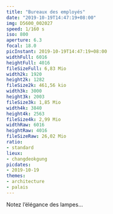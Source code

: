 ```yaml
---
title: "Bureaux des employés"
date: "2019-10-19T14:47:19+08:00"
img: D5600_002027
speed: 1/160 s
iso: 800
aperture: 6.3
focal: 18.0
picInstant: 2019-10-19T14:47:19+08:00
widthFull: 6016
heightFull: 4016
fileSizeFull: 6,83 Mio
width2k: 1920
height2k: 1282
fileSize2k: 461,56 kio
width3k: 3000
height3k: 2003
fileSize3k: 1,85 Mio
width4k: 3840
height4k: 2563
fileSize4k: 2,99 Mio
widthRaw: 6016
heightRaw: 4016
fileSizeRaw: 26,02 Mio
ratio:
- standard
lieux:
- changdeokgung
picdates:
- 2019-10-19
themes:
- architecture
- palais
---
```


Notez l’élégance des lampes…